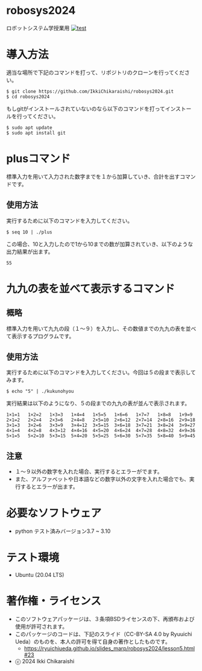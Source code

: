 # robosys2024
ロボットシステム学授業用    [![test](https://github.com/IkkiChikaraishi/robosys2024/actions/workflows/test.yml/badge.svg)](https://github.com/IkkiChikaraishi/robosys2024/actions/workflows/test.yml)

# 導入方法
適当な場所で下記のコマンドを打って、リポジトリのクローンを行ってください。
```
$ git clone https://github.com/IkkiChikaraishi/robosys2024.git
$ cd robosys2024
```
もしgitがインストールされていないのなら以下のコマンドを打ってインストールを行ってください。
```
$ sudo apt update
$ sudo apt install git
```

# plusコマンド
標準入力を用いて入力された数字までを１から加算していき、合計を出すコマンドです。

## 使用方法
実行するために以下のコマンドを入力してください。
```
$ seq 10 | ./plus
```
この場合、10と入力したので1から10までの数が加算されていき、以下のような出力結果が出ます。
```
55
```

# 九九の表を並べて表示するコマンド
## 概略
標準入力を用いて九九の段（１～９）を入力し、その数値までの九九の表を並べて表示するプログラムです。

## 使用方法
実行するために以下のコマンドを入力してください。今回は５の段まで表示してみます。
```
$ echo "5" | ./kukunohyou
```
実行結果は以下のようになり、５の段までの九九の表が並んで表示されます。
```
1×1=1   1×2=2   1×3=3   1×4=4   1×5=5   1×6=6   1×7=7   1×8=8   1×9=9
2×1=2   2×2=4   2×3=6   2×4=8   2×5=10  2×6=12  2×7=14  2×8=16  2×9=18
3×1=3   3×2=6   3×3=9   3×4=12  3×5=15  3×6=18  3×7=21  3×8=24  3×9=27
4×1=4   4×2=8   4×3=12  4×4=16  4×5=20  4×6=24  4×7=28  4×8=32  4×9=36
5×1=5   5×2=10  5×3=15  5×4=20  5×5=25  5×6=30  5×7=35  5×8=40  5×9=45
```

## 注意
* １～９以外の数字を入れた場合、実行するとエラーがでます。
* また、アルファベットや日本語などの数字以外の文字を入れた場合でも、実行するとエラーが出ます。

# 必要なソフトウェア
* python テスト済みバージョン3.7 ~ 3.10

# テスト環境
* Ubuntu (20.04 LTS)

# 著作権・ライセンス
* このソフトウェアパッケージは、３条項BSDライセンスの下、再頒布および使用が許可されます。
* このパッケージのコードは、下記のスライド（CC-BY-SA 4.0 by Ryuuichi Ueda）のものを、本人の許可を得て自身の著作としたものです。
  *  https://ryuichiueda.github.io/slides_marp/robosys2024/lesson5.html#23
* ⓒ 2024 Ikki Chikaraishi 
